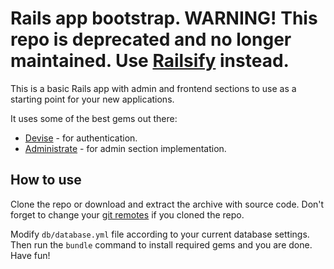 # Rails app bootstrap. WARNING! This repo is deprecated and no longer maintained. Use [Railsify](https://github.com/s-kanukov/railsify) instead.

This is a basic Rails app with admin and frontend sections to use as a starting point for your new applications.

It uses some of the best gems out there:

* [Devise](https://github.com/plataformatec/devise) - for authentication.
* [Administrate](https://github.com/thoughtbot/administrate) - for admin section implementation.

## How to use

Clone the repo or download and extract the archive with source code. Don't forget to change your [git remotes](https://help.github.com/articles/changing-a-remote-s-url/) if you cloned the repo. 

Modify `db/database.yml` file according to your current database settings. Then run the `bundle` command to install required gems and you are done. Have fun!
